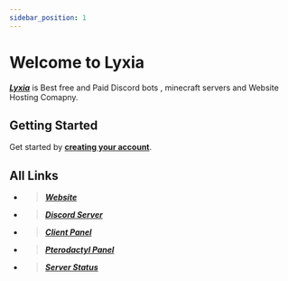```yaml
---
sidebar_position: 1
---
```


# Welcome to Lyxia

***[Lyxia](https://lyxia.net/)*** is Best free and Paid Discord bots , minecraft servers and Website Hosting Comapny.

## Getting Started

Get started by **[creating your account](https://docs.lyxia.net/docs/getting-started/create-account)**.


## All Links

- > ***[__Website__](https://lyxia.net/)***

- > ***[__Discord Server__](https://discord.gg/rhm6WhNx)***

- > ***[__Client Panel__](https://client.lyxia.net/)***

- > ***[__Pterodactyl Panel__](https://panel.lyxia.net/)***

- > ***[__Server Status__](https://status.lyxia.net/)***